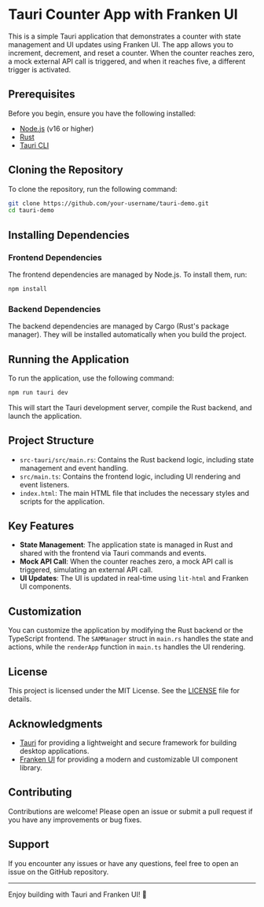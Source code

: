 # Tauri Counter App with Franken UI

This is a simple Tauri application that demonstrates a counter with state management and UI updates using Franken UI. The app allows you to increment, decrement, and reset a counter. When the counter reaches zero, a mock external API call is triggered, and when it reaches five, a different trigger is activated.

## Prerequisites

Before you begin, ensure you have the following installed:

- [Node.js](https://nodejs.org/) (v16 or higher)
- [Rust](https://www.rust-lang.org/tools/install)
- [Tauri CLI](https://tauri.app/v1/guides/getting-started/prerequisites)

## Cloning the Repository

To clone the repository, run the following command:

```bash
git clone https://github.com/your-username/tauri-demo.git
cd tauri-demo
````

## Installing Dependencies

### Frontend Dependencies

The frontend dependencies are managed by Node.js. To install them, run:

```bash
npm install 
```

### Backend Dependencies

The backend dependencies are managed by Cargo (Rust's package manager). They will be installed automatically when you build the project.

## Running the Application

To run the application, use the following command:

```bash
npm run tauri dev
```

This will start the Tauri development server, compile the Rust backend, and launch the application.

## Project Structure

- `src-tauri/src/main.rs`: Contains the Rust backend logic, including state management and event handling.
- `src/main.ts`: Contains the frontend logic, including UI rendering and event listeners.
- `index.html`: The main HTML file that includes the necessary styles and scripts for the application.

## Key Features

- **State Management**: The application state is managed in Rust and shared with the frontend via Tauri commands and events.
- **Mock API Call**: When the counter reaches zero, a mock API call is triggered, simulating an external API call.
- **UI Updates**: The UI is updated in real-time using `lit-html` and Franken UI components.

## Customization

You can customize the application by modifying the Rust backend or the TypeScript frontend. The `SAMManager` struct in `main.rs` handles the state and actions, while the `renderApp` function in `main.ts` handles the UI rendering.

## License

This project is licensed under the MIT License. See the [LICENSE](LICENSE) file for details.

## Acknowledgments

- [Tauri](https://tauri.app/) for providing a lightweight and secure framework for building desktop applications.
- [Franken UI](https://github.com/franken-ui/franken-ui) for providing a modern and customizable UI component library.

## Contributing

Contributions are welcome! Please open an issue or submit a pull request if you have any improvements or bug fixes.

## Support

If you encounter any issues or have any questions, feel free to open an issue on the GitHub repository.

---

Enjoy building with Tauri and Franken UI! 🚀
